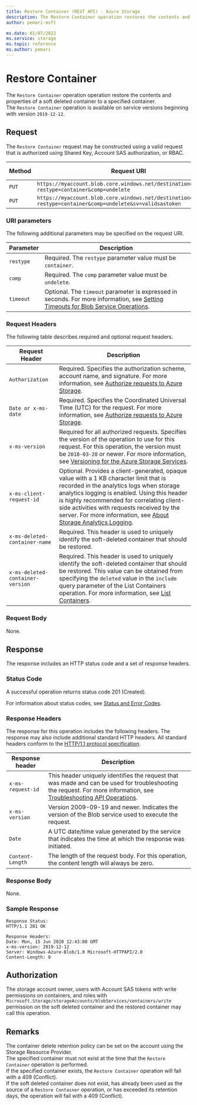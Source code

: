 ```yaml
---
title: Restore Container (REST API) - Azure Storage
description: The Restore Container operation restores the contents and properties of a soft deleted container to a specified container.
author: pemari-msft

ms.date: 01/07/2022
ms.service: storage
ms.topic: reference
ms.author: pemari
---
```


# Restore Container

The `Restore Container` operation operation restore the contents and properties of a soft deleted container to a specified container.  
The `Restore Container` operation is available on service versions beginning with version `2019-12-12`.
  
## Request  
 The `Restore Container` request may be constructed using a valid request that is authorized using Shared Key, Account SAS authorization, or RBAC.  
  
|Method|Request URI|HTTP Version|  
|------------|-----------------|------------------|  
|`PUT`|`https://myaccount.blob.core.windows.net/destinationcontainer?restype=container&comp=undelete`|HTTP/1.1|  
|`PUT`|`https://myaccount.blob.core.windows.net/destinationcontainer?restype=container&comp=undelete&sv=validsastoken`|HTTP/1.1|  
  
### URI parameters
  
 The following additional parameters may be specified on the request URI.  
  
|Parameter|Description|  
|---------------|-----------------|  
|`restype`|Required. The `restype` parameter value must be `container`.|  
|`comp`|Required. The `comp` parameter value must be `undelete`.|  
|`timeout`|Optional. The `timeout` parameter is expressed in seconds. For more information, see [Setting Timeouts for Blob Service Operations](Setting-Timeouts-for-Blob-Service-Operations.md).|  
  
### Request Headers  
 The following table describes required and optional request headers.  
  
|Request Header|Description|  
|--------------------|-----------------|  
|`Authorization`|Required. Specifies the authorization scheme, account name, and signature. For more information, see [Authorize requests to Azure Storage](authorize-requests-to-azure-storage.md).|  
|`Date or x-ms-date`|Required. Specifies the Coordinated Universal Time (UTC) for the request. For more information, see [Authorize requests to Azure Storage](authorize-requests-to-azure-storage.md).|  
|`x-ms-version`|Required for all authorized requests. Specifies the version of the operation to use for this request. For this operation, the version must be `2018-03-28` or newer. For more information, see [Versioning for the Azure Storage Services](List-Containers2.md).|
|`x-ms-client-request-id`|Optional. Provides a client-generated, opaque value with a 1 KB character limit that is recorded in the analytics logs when storage analytics logging is enabled. Using this header is highly recommended for correlating client-side activities with requests received by the server. For more information, see [About Storage Analytics Logging](About-Storage-Analytics-Logging.md).|  
|`x-ms-deleted-container-name`|Required. This header is used to uniquely identify the soft-deleted container that should be restored.|  
|`x-ms-deleted-container-version`|Required. This header is used to uniquely identify the soft-deleted container that should be restored. This value can be obtained from specifying the `deleted` value in the `include` query parameter of the List Containers operation. For more information, see [List Containers](List-Containers2.md).|  

### Request Body  
 None.  
  
## Response  
 The response includes an HTTP status code and a set of response headers.  
  
### Status Code  
 A successful operation returns status code 201 (Created).  
  
 For information about status codes, see [Status and Error Codes](Status-and-Error-Codes2.md).  
  
### Response Headers  
 The response for this operation includes the following headers. The response may also include additional standard HTTP headers. All standard headers conform to the [HTTP/1.1 protocol specification](https://go.microsoft.com/fwlink/?linkid=150478).  
  
|Response header|Description|  
|---------------------|-----------------|  
|`x-ms-request-id`|This header uniquely identifies the request that was made and can be used for troubleshooting the request. For more information, see [Troubleshooting API Operations](Troubleshooting-API-Operations.md).|  
|`x-ms-version`|Version 2009-09-19 and newer. Indicates the version of the Blob service used to execute the request.|  
|`Date`|A UTC date/time value generated by the service that indicates the time at which the response was initiated.|  
|`Content-Length`| The length of the request body. For this operation, the content length will always be zero.|  

### Response Body  
 None.  
  
### Sample Response  
  
```  
Response Status:  
HTTP/1.1 201 OK  
  
Response Headers:  
Date: Mon, 15 Jun 2020 12:43:08 GMT  
x-ms-version: 2019-12-12  
Server: Windows-Azure-Blob/1.0 Microsoft-HTTPAPI/2.0  
Content-Length: 0  
```  
  
## Authorization  
 The storage account owner, users with Account SAS tokens with write permissions on containers, and roles with `Microsoft.Storage/storageAccounts/blobServices/containers/write` permission on the soft deleted container and the restored container may call this operation.
  
## Remarks  
 The container delete retention policy can be set on the account using the Storage Resource Provider.  
 The specified container must not exist at the time that the `Restore Container` operation is performed.  
 If the specified container exists, the `Restore Container` operation will fail with a 409 (Conflict).  
 If the soft deleted container does not exist, has already been used as the source of a `Restore Container` operation, or has exceeded its retention days, the operation will fail with a 409 (Conflict).  